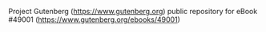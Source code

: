 Project Gutenberg (https://www.gutenberg.org) public repository for eBook #49001 (https://www.gutenberg.org/ebooks/49001)
